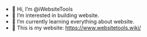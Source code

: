 - 👋 Hi, I’m @iWebsiteTools
- 👀 I’m interested in building website.
- 🌱 I’m currently learning everything about website.
- 💞️ This is my website: https://www.websitetools.wiki/

<!---
iWebsiteTools/iWebsiteTools is a ✨ special ✨ repository because its `README.md` (this file) appears on your GitHub profile.
You can click the Preview link to take a look at your changes.
--->
